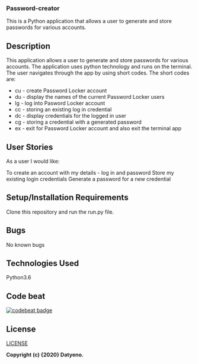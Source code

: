 ### Password-creator
This is a Python application that allows a user to generate and store passwords for various accounts.

## Description
This application allows a user to generate and store passwords for various accounts. The application uses python technology and runs on the terminal. The user navigates through the app by using short codes.
The short codes are:

- cu - create Password Locker account
- du - display the names of the current Password Locker users
- lg - log into Pasword Locker account
- cc - storing an existing log in credential
- dc - display credentials for the logged in user
- cg - storing a credential with a generated password
- ex - exit for Password Locker account and also exit the terminal app


## User Stories
As a user I would like:

To create an account with my details - log in and password
Store my existing login credentials
Generate a password for a new credential

## Setup/Installation Requirements
Clone this repository and run the run.py file.

## Bugs
No known bugs

## Technologies Used
Python3.6

## Code beat 
[![codebeat badge](https://codebeat.co/badges/4f2bab98-1bb0-4afc-9871-a9ba363b320a)](https://codebeat.co/projects/github-com-atienodolphine01-password-creator-master)



## License
[LICENSE](LICENSE)


__Copyright (c) {2020}  Datyeno.__

